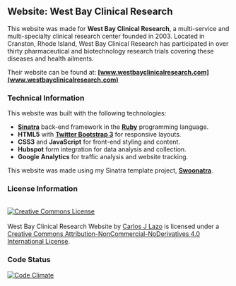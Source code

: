 ## Website: West Bay Clinical Research

This website was made for **West Bay Clinical Research**, a multi-service and multi-specialty clinical research center founded in 2003. Located in Cranston, Rhode Island,  West Bay Clinical Research has participated in over thirty pharmaceutical and biotechnology research trials covering these diseases and health ailments.

Their website can be found at: **[www.westbayclinicalresearch.com](www.westbayclinicalresearch.com)**

### Technical Information

This website was built with the following technologies:

- **[Sinatra](www.sinatrarb.com)** back-end framework in the **[Ruby](www.ruby.org)** programming language.
- **HTML5** with **[Twitter Bootstrap 3]()** for responsive layouts.
- **CSS3** and **JavaScript** for front-end styling and content.
- **Hubspot** form integration for data analysis and collection.
- **Google Analytics** for traffic analysis and website tracking.

This website was made using my Sinatra template project, **[Swoonatra](https://github.com/carlosplusplus/swoonatra)**.

### License Information

<br />
<a rel="license" href="http://creativecommons.org/licenses/by-nc-nd/4.0/deed.en_US"><img alt="Creative Commons License" style="border-width:0" src="http://i.creativecommons.org/l/by-nc-nd/4.0/88x31.png" /></a><br /><br /><span xmlns:dct="http://purl.org/dc/terms/" property="dct:title">West Bay Clinical Research Website</span> by <a xmlns:cc="http://creativecommons.org/ns#" href="https://github.com/CarlosPlusPlus/web-WestBayClinicalResearch" property="cc:attributionName" rel="cc:attributionURL">Carlos J Lazo</a> is licensed under a <a rel="license" href="http://creativecommons.org/licenses/by-nc-nd/4.0/deed.en_US">Creative Commons Attribution-NonCommercial-NoDerivatives 4.0 International License</a>.

### Code Status

[![Code Climate](https://codeclimate.com/github/cjlwired/web-WestBayClinicalResearch.png)](https://codeclimate.com/github/cjlwired/web-WestBayClinicalResearch)

